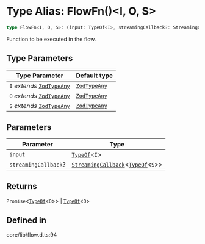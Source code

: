 # Type Alias: FlowFn()\<I, O, S\>

```ts
type FlowFn<I, O, S>: (input: TypeOf<I>, streamingCallback?: StreamingCallback<TypeOf<S>>) => Promise<TypeOf<O>> | TypeOf<O>;
```

Function to be executed in the flow.

## Type Parameters

| Type Parameter | Default type |
| ------ | ------ |
| `I` *extends* [`ZodTypeAny`](../namespaces/z/type-aliases/ZodTypeAny.md) | [`ZodTypeAny`](../namespaces/z/type-aliases/ZodTypeAny.md) |
| `O` *extends* [`ZodTypeAny`](../namespaces/z/type-aliases/ZodTypeAny.md) | [`ZodTypeAny`](../namespaces/z/type-aliases/ZodTypeAny.md) |
| `S` *extends* [`ZodTypeAny`](../namespaces/z/type-aliases/ZodTypeAny.md) | [`ZodTypeAny`](../namespaces/z/type-aliases/ZodTypeAny.md) |

## Parameters

| Parameter | Type |
| ------ | ------ |
| `input` | [`TypeOf`](../namespaces/z/type-aliases/TypeOf.md)\<`I`\> |
| `streamingCallback`? | [`StreamingCallback`](StreamingCallback.md)\<[`TypeOf`](../namespaces/z/type-aliases/TypeOf.md)\<`S`\>\> |

## Returns

`Promise`\<[`TypeOf`](../namespaces/z/type-aliases/TypeOf.md)\<`O`\>\> \| [`TypeOf`](../namespaces/z/type-aliases/TypeOf.md)\<`O`\>

## Defined in

core/lib/flow.d.ts:94
